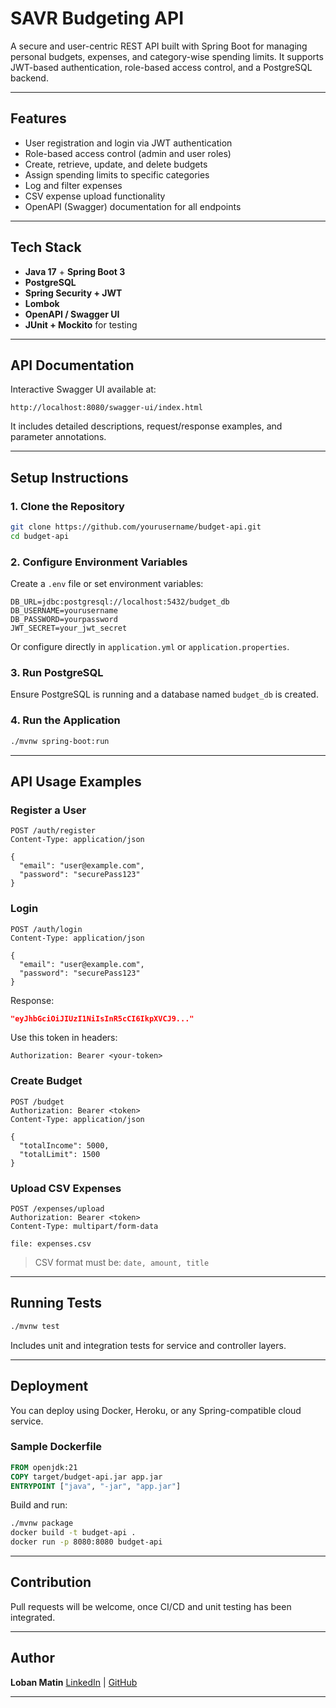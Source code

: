# SAVR Budgeting API

A secure and user-centric REST API built with Spring Boot for managing personal budgets, expenses, and category-wise spending limits. It supports JWT-based authentication, role-based access control, and a PostgreSQL backend.

---

## Features

* User registration and login via JWT authentication
* Role-based access control (admin and user roles)
* Create, retrieve, update, and delete budgets
* Assign spending limits to specific categories
* Log and filter expenses
* CSV expense upload functionality
* OpenAPI (Swagger) documentation for all endpoints

---

## Tech Stack

* **Java 17** + **Spring Boot 3**
* **PostgreSQL**
* **Spring Security + JWT**
* **Lombok**
* **OpenAPI / Swagger UI**
* **JUnit + Mockito** for testing

---

## API Documentation

Interactive Swagger UI available at:

```
http://localhost:8080/swagger-ui/index.html
```

It includes detailed descriptions, request/response examples, and parameter annotations.

---

## Setup Instructions

### 1. Clone the Repository

```bash
git clone https://github.com/yourusername/budget-api.git
cd budget-api
```

### 2. Configure Environment Variables

Create a `.env` file or set environment variables:

```
DB_URL=jdbc:postgresql://localhost:5432/budget_db
DB_USERNAME=yourusername
DB_PASSWORD=yourpassword
JWT_SECRET=your_jwt_secret
```

Or configure directly in `application.yml` or `application.properties`.

### 3. Run PostgreSQL

Ensure PostgreSQL is running and a database named `budget_db` is created.

### 4. Run the Application

```bash
./mvnw spring-boot:run
```

---

## API Usage Examples

### Register a User

```http
POST /auth/register
Content-Type: application/json

{
  "email": "user@example.com",
  "password": "securePass123"
}
```

### Login

```http
POST /auth/login
Content-Type: application/json

{
  "email": "user@example.com",
  "password": "securePass123"
}
```

Response:

```json
"eyJhbGciOiJIUzI1NiIsInR5cCI6IkpXVCJ9..."
```

Use this token in headers:

```
Authorization: Bearer <your-token>
```

### Create Budget

```http
POST /budget
Authorization: Bearer <token>
Content-Type: application/json

{
  "totalIncome": 5000,
  "totalLimit": 1500
}
```

### Upload CSV Expenses

```http
POST /expenses/upload
Authorization: Bearer <token>
Content-Type: multipart/form-data

file: expenses.csv
```

> CSV format must be: `date, amount, title`

---

## Running Tests

```bash
./mvnw test
```

Includes unit and integration tests for service and controller layers.

---

## Deployment

You can deploy using Docker, Heroku, or any Spring-compatible cloud service.

### Sample Dockerfile

```Dockerfile
FROM openjdk:21
COPY target/budget-api.jar app.jar
ENTRYPOINT ["java", "-jar", "app.jar"]
```

Build and run:

```bash
./mvnw package
docker build -t budget-api .
docker run -p 8080:8080 budget-api
```

---

## Contribution

Pull requests will be welcome, once CI/CD and unit testing has been integrated.

---

## Author

**Loban Matin**
[LinkedIn](https://www.linkedin.com/in/loban-matin/) | [GitHub](https://github.com/LobanMatin)

---
